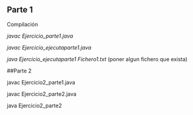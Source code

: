 Parte 1
---
Compilación

*javac Ejercicio_parte1.java*

*javac Ejercicio_ejecutaparte1.java*

*java Ejercicio_ejecutaparte1 Fichero1.txt* (poner algun fichero que exista)

##Parte 2

javac Ejercicio2_parte1.java

javac Ejercicio2_parte2.java

java Ejercicio2_parte2